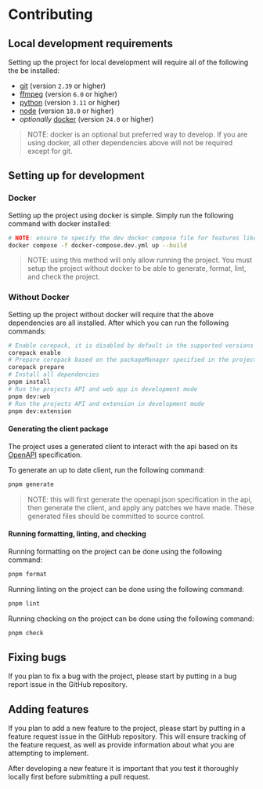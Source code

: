 # Contributing

## Local development requirements

Setting up the project for local development will require all of the following the be installed:

- [git](https://git-scm.com/) (version `2.39` or higher)
- [ffmpeg](https://ffmpeg.org/) (version `6.0` or higher)
- [python](https://www.python.org/) (version `3.11` or higher)
- [node](https://nodejs.org/en) (version `18.0` or higher)
- *optionally* [docker](https://www.docker.com/) (version `24.0` or higher)

> NOTE: docker is an optional but preferred way to develop. If you are using docker, all other dependencies above will not be required except for git.

## Setting up for development

### Docker

Setting up the project using docker is simple. Simply run the following command with docker installed:

```sh
# NOTE: ensure to specify the dev docker compose file for features like hot reload when code changes
docker compose -f docker-compose.dev.yml up --build
```

> NOTE: using this method will only allow running the project. You must setup the project without docker to be able to generate, format, lint, and check the project.

### Without Docker

Setting up the project without docker will require that the above dependencies are all installed. After which you can run the following commands:

```sh
# Enable corepack, it is disabled by default in the supported versions of NodeJS
corepack enable
# Prepare corepack based on the packageManager specified in the projects package.json
corepack prepare
# Install all dependencies
pnpm install
# Run the projects API and web app in development mode
pnpm dev:web
# Run the projects API and extension in development mode
pnpm dev:extension
```

#### Generating the client package

The project uses a generated client to interact with the api based on its [OpenAPI](https://www.openapis.org/) specification.

To generate an up to date client, run the following command:

```sh
pnpm generate
```

> NOTE: this will first generate the openapi.json specification in the api, then generate the client, and apply any patches we have made. These generated files should be committed to source control.

#### Running formatting, linting, and checking

Running formatting on the project can be done using the following command:

```sh
pnpm format
```

Running linting on the project can be done using the following command:

```sh
pnpm lint
```

Running checking on the project can be done using the following command:

```sh
pnpm check
```

## Fixing bugs

If you plan to fix a bug with the project, please start by putting in a bug report issue in the GitHub repository.

## Adding features

If you plan to add a new feature to the project, please start by putting in a feature request issue in the GitHub repository. This will ensure tracking of the feature request, as well as provide information about what you are attempting to implement.

After developing a new feature it is important that you test it thoroughly locally first before submitting a pull request.

